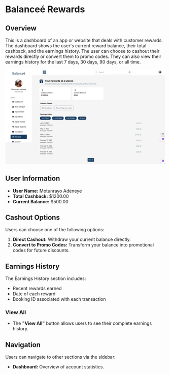 # Balanceé Rewards

## Overview  
This is a dashboard of an app or website that deals with customer rewards. The dashboard shows the user's current reward balance, their total cashback, and the earnings history. The user can choose to cashout their rewards directly or convert them to promo codes. They can also view their earnings history for the last 7 days, 30 days, 90 days, or all time.


![Balancee Rewards Screenshot](balancee-reward.png)  


## User Information  
- **User Name:** Motunrayo Adeneye  
- **Total Cashback:** $1200.00  
- **Current Balance:** $500.00  

## Cashout Options  
Users can choose one of the following options:  
1. **Direct Cashout:** Withdraw your current balance directly.  
2. **Convert to Promo Codes:** Transform your balance into promotional codes for future discounts.  

## Earnings History  
The Earnings History section includes:  
- Recent rewards earned  
- Date of each reward  
- Booking ID associated with each transaction  

### View All  
- The **"View All"** button allows users to see their complete earnings history.  

## Navigation  
Users can navigate to other sections via the sidebar:  
- **Dashboard:** Overview of account statistics.  

